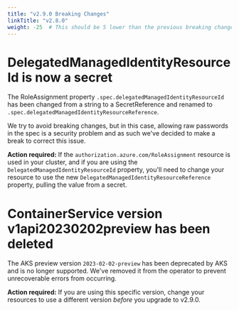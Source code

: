 ```yaml
---
title: "v2.9.0 Breaking Changes"
linkTitle: "v2.8.0"
weight: -25  # This should be 5 lower than the previous breaking change document
---
```


# DelegatedManagedIdentityResourceId is now a secret

The RoleAssignment property `.spec.delegatedManagedIdentityResourceId` has been changed from a string to a SecretReference and renamed to `.spec.delegatedManagedIdentityResourceReference`.

We try to avoid breaking changes, but in this case, allowing raw passwords in the spec is a security 
problem and as such we've decided to make a break to correct this issue.

**Action required:** If the `authorization.azure.com/RoleAssignment` resource is used in your cluster, and if you are using the `DelegatedManagedIdentityResourceId` property, you'll need to change your resource to use the new `DelegatedManagedIdentityResourceReference` property, pulling the value from a secret.

# ContainerService version v1api20230202preview has been deleted

The AKS preview version `2023-02-02-preview` has been deprecated by AKS and is no longer supported. We've removed it from the operator to prevent unrecoverable errors from occurring.

**Action required:** If you are using this specific version, change your resources to use a different version _before_ you upgrade to v2.9.0. 

